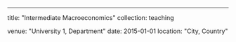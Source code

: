 ---
title: "Intermediate Macroeconomics"
collection: teaching

venue: "University 1, Department"
date: 2015-01-01
location: "City, Country"

